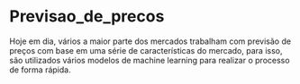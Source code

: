# Previsao_de_precos
Hoje em dia, vários a maior parte dos mercados trabalham com previsão de preços com base em uma série de características do mercado, para isso, são utilizados vários modelos de machine learning para realizar o processo de forma rápida. 
